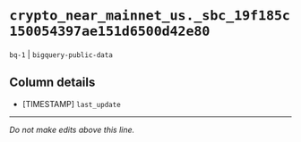 # `crypto_near_mainnet_us._sbc_19f185c150054397ae151d6500d42e80`
`bq-1` | `bigquery-public-data`

## Column details
* [TIMESTAMP] `last_update`

-------------------------------------------------------------------------------
*Do not make edits above this line.*
